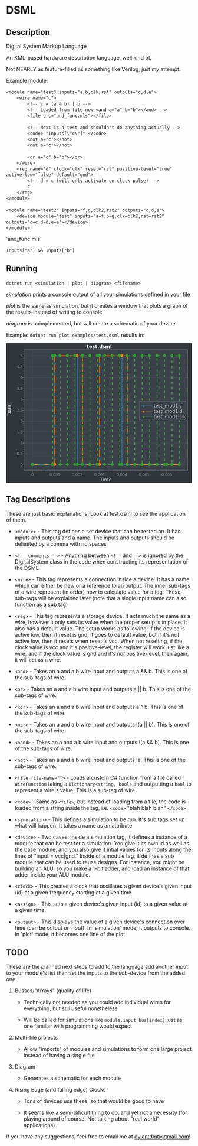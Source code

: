 # DSML

## Description

Digital System Markup Language

An XML-based hardware description language, well kind of.

Not NEARLY as feature-filled as something like Verilog, just my attempt.

Example module:

```
<module name="test" inputs="a,b,clk,rst" outputs="c,d,e">
    <wire name="c">
        <!-- c = (a & b) | b -->
        <!-- Loaded from file now <and a="a" b="b"></and> -->
        <file src="and_func.mls"></file>

        <!-- Next is a test and shouldn't do anything actually -->
        <code> "Inputs[\"c\"]" </code>
        <not a="c"></not>
        <not a="c"></not>

        <or a="c" b="b"></or>
    </wire>
    <reg name="d" clock="clk" reset="rst" positive-level="true" active-low="false" default="gnd">
        <!-- d = c (will only activate on clock pulse) -->
        c
    </reg>
</module>

<module name="test2" inputs="f,g,clk2,rst2" outputs="c,d,e">
    <device module="test" inputs="a=f,b=g,clk=clk2,rst=rst2" outputs="c=c,d=d,e=e"></device>
</module>
```

'and_func.mls'
```
Inputs["a"] && Inputs["b"]
```

## Running

`dotnet run <simulation | plot | diagram> <filename>`

*simulation* prints a console output of all your simulations defined in your file

*plot* is the same as simulation, but it creates a window that plots a graph of the results instead of writing to console

*diagram* is unimplemented, but will create a schematic of your device.

Example: `dotnet run plot examples/test.dsml` results in:

<img src="example-plot.png" width="640" title="Example Plot">

## Tag Descriptions

These are just basic explanations. Look at test.dsml to see the application of them.

 * `<module>` - This tag defines a set device that can be tested on. It has inputs and outputs and a name. The inputs and outputs should be delimited by a comma with no spaces

 * `<!-- comments -->` - Anything between `<!--` and `-->` is ignored by the DigitalSystem class in the code when constructing its representation of the DSML

 * `<wire>` - This tag represents a connection inside a device. It has a name which can either be new or a reference to an output. The inner sub-tags of a wire represent (in order) how to calculate value for a tag. These sub-tags will be explained later (note that a single input name can also function as a sub tag)

 * `<reg>` - This tag represents a storage device. It acts much the same as a wire, however it only sets its value when the proper setup is in place. It also has a default value. The setup works as following: if the device is active low, then if reset is gnd, it goes to default value, but if it's *not* active low, then it resets when reset is vcc. When not resetting, if the clock value is vcc and it's positive-level, the register will work just like a wire, and if the clock value is gnd and it's *not* positive-level, then again, it will act as a wire.

 * `<and>` - Takes an a and a b wire input and outputs a && b. This is one of the sub-tags of wire.

 * `<or>` - Takes an a and a b wire input and outputs a || b. This is one of the sub-tags of wire.

 * `<xor>` - Takes an a and a b wire input and outputs a ^ b. This is one of the sub-tags of wire.

 * `<nor>` - Takes an a and a b wire input and outputs !(a || b). This is one of the sub-tags of wire.

 * `<nand>` - Takes an a and a b wire input and outputs !(a && b). This is one of the sub-tags of wire.

 * `<not>` - Takes an a and a b wire input and outputs !a. This is one of the sub-tags of wire.

 * `<file file-name="">` - Loads a custom C# function from a file called `WireFunction` taking a `Dictionary<string, bool>` and outputting a `bool` to represent a wire's value. This is a sub-tag of wire

 * `<code>` - Same as `<file>`, but instead of loading from a file, the code is loaded from a string inside the tag, i.e. `<code>` "blah blah blah" `</code>`

 * `<simulation>` - This defines a simulation to be run. It's sub tags set up what will happen. It takes a name as an attribute

 * `<device>` - Two cases. Inside a simulation tag, it defines a instance of a module that can be test for a simulation. You give it its own id as well as the base module, and you also give it intial values for its inputs along the lines of "input = vcc|gnd." Inside of a module tag, it defines a sub module that can be used to reuse designs. For instance, you might be building an ALU, so you make a 1-bit adder, and load an instance of that adder inside your ALU module.

 * `<clock>` - This creates a clock that oscillates a given device's given input (id) at a given frequency starting at a given time

 * `<assign>` - This sets a given device's given input (id) to a given value at a given time.

 * `<output>` - This displays the value of a given device's connection over time (can be output or input). In 'simulation' mode, it outputs to console. In 'plot' mode, it becomes one line of the plot

## TODO

These are the planned next steps to add to the language add another input to your module's list then set the inputs to the sub-device from the added one

1) Busses/"Arrays" (quality of life)

    - Technically not needed as you could add individual wires for everything, but still useful nonetheless

    - Will be called for simulations like `module.input_bus[index]` just as one familiar with programming would expect

2) Multi-file projects

    - Allow "imports" of modules and simulations to form one large project instead of having a single file

3) Diagram

    - Generates a schematic for each module

4) Rising Edge (and falling edge) Clocks

    - Tons of devices use these, so that would be good to have

    - It seems like a semi-dificult thing to do, and yet not a necessity (for playing around of course. Not talking about "real world" applications)

If you have any suggestions, feel free to email me at dylantdmt@gmail.com!
